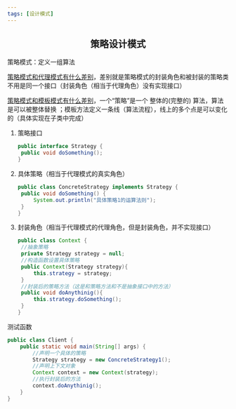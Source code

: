```yaml
---
tags: [设计模式]
---
```

## <center>策略设计模式</center>

策略模式：定义一组算法

<u>策略模式和代理模式有什么差别</u>，差别就是策略模式的封装角色和被封装的策略类不用是同一个接口（封装角色（相当于代理角色）没有实现接口）

<u>策略模式和模板模式有什么差别</u>，一个“策略”是一个 整体的(完整的) 算法，算法是可以被整体替换 ；模板方法定义一条线（算法流程），线上的多个点是可以变化的（具体实现在子类中完成） 


1. 策略接口

   ```java
   public interface Strategy {
   	public void doSomething();
   }
   ```

2. 具体策略（相当于代理模式的真实角色）

   ```java
   public class ConcreteStrategy implements Strategy {
   	public void doSomething() {
   		System.out.println("具体策略1的运算法则");
   	}
   }
   ```

3. 封装角色（相当于代理模式的代理角色，但是封装角色，并不实现接口）

   ```java
   public class Context {
   	//抽象策略
   	private Strategy strategy = null;
   	//构造函数设置具体策略
   	public Context(Strategy strategy){
   		this.strategy = strategy;
   	}
   	//封装后的策略方法（这是和策略方法和不是抽象接口中的方法）
   	public void doAnythinig(){
   		this.strategy.doSomething();
   	}
   }
   ```

   

测试函数

```java
public class Client {
	public static void main(String[] args) {
		//声明一个具体的策略
		Strategy strategy = new ConcreteStrategy1();
		//声明上下文对象
		Context context = new Context(strategy);
		//执行封装后的方法
		context.doAnythinig();
	}
}
```

